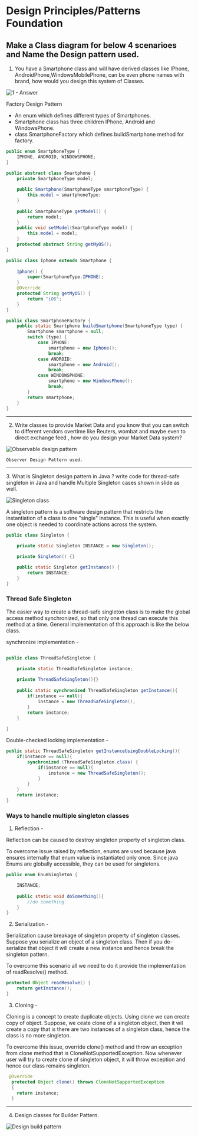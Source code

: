 # Design Principles/Patterns Foundation

## Make a Class diagram for below 4 scenarioes and Name the Design pattern used.

1. You have a Smartphone class and will have derived classes like IPhone, AndroidPhone,WindowsMobilePhone, can be even phone names with brand, how would you design this system of Classes.

![1 - Answer](1.jpg)

Factory Design Pattern 

- An enum which defines different types of Smartphones.
- Smartphone class has three children IPhone, Android and WindowsPhone.
- class SmartphoneFactory which defines buildSmartphone method for factory.


```java
public enum SmartphoneType {
    IPHONE, ANDROID, WINDOWSPHONE;
}
```
```java
public abstract class Smartphone {
    private SmartphoneType model;
    
    public Smartphone(SmartphoneType smartphoneType) {
        this.model = smartphoneType;
    }
    
    public SmartphoneType getModel() {
        return model;
    }
    public void setModel(SmartphoneType model) {
        this.model = model;
    }
    protected abstract String getMyOS(); 
}
```
```java
public class Iphone extends Smartphone {
    
    Iphone() {
        super(SmartphoneType.IPHONE);
    }
    @Override
    protected String getMyOS() {
        return "iOS";
    }
}
```
```java
public class SmartphoneFactory {
    public static Smartphone buildSmartphone(SmartphoneType type) {
        Smartphone smartphone = null;
        switch (type) {
            case IPHONE:
                smartphone = new Iphone();
                break;
            case ANDROID:
                smartphone = new Android();
                break;
            case WINDOWSPHONE:
                smartphone = new WindowsPhone();
                break;
        }
        return smartphone;
    }
}
```

<hr />

2.  Write classes to provide Market Data and you know that you can switch to different vendors overtime like Reuters,
wombat and maybe even to direct exchange feed , how do you design your Market Data system?

![Observable design pattern](2.jpg)

```
Observer Design Pattern used.
```
<hr />
3. What is Singleton design pattern in Java ? write code for thread-safe singleton in Java and handle Multiple Singleton cases shown in slide as well.

![Singleton class](3.jpg)

A singleton pattern is a software design pattern that restricts the instantiation of a class to one "single" instance. This is useful when exactly one object is needed to coordinate actions across the system.

```java
public class Singleton {

    private static Singleton INSTANCE = new Singleton();

    private Singleton() {}

    public static Singleton getInstance() {
        return INSTANCE;
    }
}
```


### Thread Safe Singleton

The easier way to create a thread-safe singleton class is to make the global access method synchronized, so that only one thread can execute this method at a time. General implementation of this approach is like the below class.


synchronize implementation - 
```java

public class ThreadSafeSingleton {

    private static ThreadSafeSingleton instance;
    
    private ThreadSafeSingleton(){}
    
    public static synchronized ThreadSafeSingleton getInstance(){
        if(instance == null){
            instance = new ThreadSafeSingleton();
        }
        return instance;
    }
    
}
```

Double-checked locking implementation -

```java
public static ThreadSafeSingleton getInstanceUsingDoubleLocking(){
    if(instance == null){
        synchronized (ThreadSafeSingleton.class) {
            if(instance == null){
                instance = new ThreadSafeSingleton();
            }
        }
    }
    return instance;
}
```

### Ways to handle multiple singleton classes

1. Reflection -
 
Reflection can be caused to destroy singleton property of singleton class.

To overcome issue raised by reflection, enums are used because java ensures internally that enum value is instantiated only once. Since java Enums are globally accessible, they can be used for singletons.

```java
public enum EnumSingleton {

    INSTANCE;
    
    public static void doSomething(){
        //do something
    }
}
```
2. Serialization - 

Serialization cause breakage of singleton property of singleton classes. Suppose you serialize an object of a singleton class. Then if you de-serialize that object it will create a new instance and hence break the singleton pattern.

To overcome this scenario all we need to do it provide the implementation of readResolve() method.

```java
protected Object readResolve() {
    return getInstance();
}
```

3. Cloning - 

Cloning is a concept to create duplicate objects. Using clone we can create copy of object. Suppose, we ceate clone of a singleton object, then it wil create a copy that is there are two instances of a singleton class, hence the class is no more singleton.

To overcome this issue, override clone() method and throw an exception from clone method that is CloneNotSupportedException. Now whenever user will try to create clone of singleton object, it will throw exception and hence our class remains singleton.

```java
 @Override
  protected Object clone() throws CloneNotSupportedException  
  { 
    return instance; 
  } 
```
<hr />

4. Design classes for Builder Pattern. 

![Design build pattern](4.jpg)

